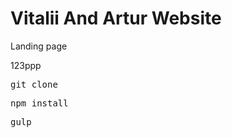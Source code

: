 <h1>Vitalii And Artur Website</h1>
<p>Landing page</p>
123ppp

<pre>git clone</pre>
<pre>npm install</pre>
<pre>gulp</pre>
